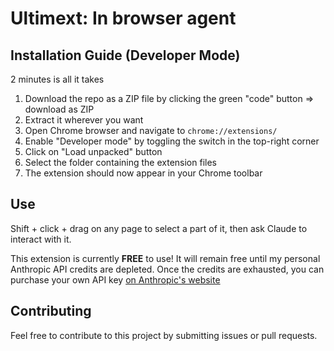 # Ultimext: In browser agent

## Installation Guide (Developer Mode)
2 minutes is all it takes

1. Download the repo as a ZIP file by clicking the green "code" button => download as ZIP
2. Extract it wherever you want
3. Open Chrome browser and navigate to `chrome://extensions/`
4. Enable "Developer mode" by toggling the switch in the top-right corner
5. Click on "Load unpacked" button
6. Select the folder containing the extension files
7. The extension should now appear in your Chrome toolbar

## Use

Shift + click + drag on any page to select a part of it, then ask Claude to interact with it.

This extension is currently **FREE** to use! It will remain free until my personal Anthropic API credits are depleted.
Once the credits are exhausted, you can purchase your own API key [on Anthropic's website](https://console.anthropic.com/)


## Contributing
Feel free to contribute to this project by submitting issues or pull requests.

